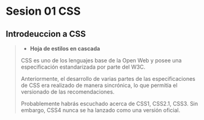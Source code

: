 # Sesion 01 CSS

## Introdeuccion a CSS

>- **Hoja de estilos en cascada**
 >
 >CSS es uno de los lenguajes base de la Open Web y posee una especificación estandarizada por parte del W3C.
 >
 >Anteriormente, el desarrollo de varias partes de las especificaciones de CSS era realizado de manera sincrónica, lo que permitía el versionado de las recomendaciones.
 >
 >Probablemente habrás escuchado acerca de CSS1, CSS2.1, CSS3.
 >Sin embargo, CSS4 nunca se ha lanzado como una versión oficial.
